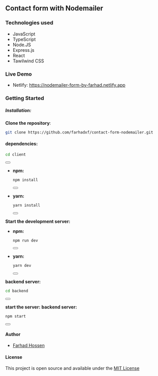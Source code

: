 ## Contact form with Nodemailer

### Technologies used

- JavaScript
- TypeScript
- Node.JS
- Express.js
- React
- Tawilwind CSS

### Live Demo

- Netlify: https://nodemailer-form-by-farhad.netlify.app

### Getting Started

##### Installation:

**Clone the repository**:

```bash
git clone https://github.com/farhadxf/contact-form-nodemailer.git

```

#### dependencies:

```bash
cd client
```

<button onclick="navigator.clipboard.writeText('cd client')"></button>

- **npm:**

  ```bash
  npm install
  ```

  <button onclick="navigator.clipboard.writeText('npm install')"></button>

- **yarn:**
  ```bash
  yarn install
  ```
  <button onclick="navigator.clipboard.writeText('yarn install')"></button>

**Start the development server:**

- **npm:**

  ```bash
  npm run dev
  ```

  <button onclick="navigator.clipboard.writeText('npm run dev')"></button>

- **yarn:**
  ```bash
  yarn dev
  ```
  <button onclick="navigator.clipboard.writeText('yarn dev')"></button>

**backend server:**

```bash
cd backend
```

<button onclick="navigator.clipboard.writeText('cd backend')"></button>

**start the server:**
**backend server:**

```bash
npm start
```

<button onclick="navigator.clipboard.writeText('npm start')"></button>

#### Author

- [Farhad Hossen](https://farhadx.com)

#### License

This project is open source and available under the [MIT License](LICENSE)
